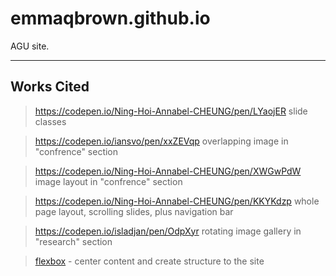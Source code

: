 # emmaqbrown.github.io

AGU site.

---

## Works Cited

> https://codepen.io/Ning-Hoi-Annabel-CHEUNG/pen/LYaojER 
> slide classes

>https://codepen.io/iansvo/pen/xxZEVqp 
>overlapping image in "confrence" section

>https://codepen.io/Ning-Hoi-Annabel-CHEUNG/pen/XWGwPdW
> image layout in "confrence" section

>https://codepen.io/Ning-Hoi-Annabel-CHEUNG/pen/KKYKdzp
> whole page layout, scrolling slides, plus navigation bar

>https://codepen.io/isladjan/pen/OdpXyr
> rotating image gallery in "research" section




>[flexbox](https://css-tricks.com/snippets/css/a-guide-to-flexbox/) - center content and create structure to the site
